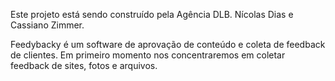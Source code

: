 Este projeto está sendo construído pela Agência DLB.
Nícolas Dias e Cassiano Zimmer.

Feedybacky é um software de aprovação de conteúdo e coleta de feedback de clientes. Em primeiro momento nos concentraremos em coletar feedback de sites, fotos e arquivos.